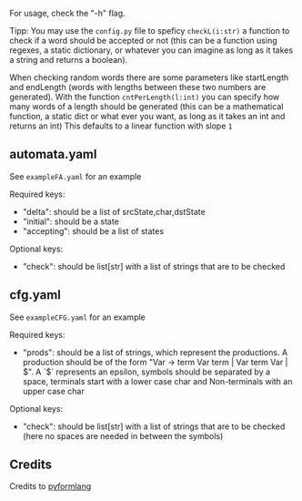 For usage, check the "-h" flag.

Tipp: You may use the `config.py` file to speficy `checkL(i:str)` a function to check if a word
should be accepted or not (this can be a function using regexes, a static
dictionary, or whatever you can imagine as long as it takes a string and returns
a boolean).

When checking random words there are some parameters like startLength and
endLength (words with lengths between these two numbers are generated). With the
function `cntPerLength(l:int)` you can specify how many words of a length should
be generated (this can be a mathematical function, a static dict or what ever
you want, as long as it takes an int and returns an int)
This defaults to a linear function with slope `1`


automata.yaml
-----------
See `exampleFA.yaml` for an example

Required keys:
- "delta": should be a list of srcState,char,dstState
- "initial": should be a state
- "accepting": should be a list of states

Optional keys:
- "check": should be list[str] with a list of strings that are to be checked


cfg.yaml
--------
See `exampleCFG.yaml` for an example

Required keys:
- "prods": should be a list of strings, which represent the productions. A
  production should be of the form "Var -> term Var term | Var term Var | $". A
  `$` represents an epsilon, symbols should be separated by a space, terminals
  start with a lower case char and Non-terminals with an upper case char

Optional keys:
- "check": should be list[str] with a list of strings that are to be checked
  (here no spaces are needed in between the symbols)


Credits
-------
Credits to [pyformlang](https://github.com/Aunsiels/pyformlang)
